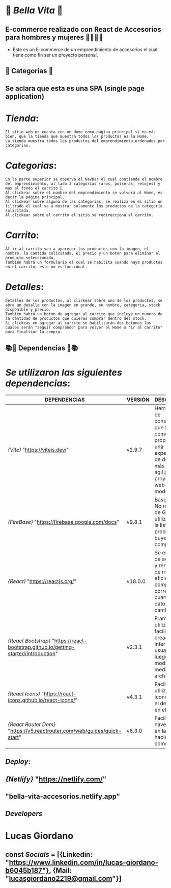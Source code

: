 # 👑 _Bella Vita_ 👑

## E-commerce realizado con React de Accesorios para hombres y mujeres 👨🏽👩🏻

- Este es un E-commerce de un emprendimiento de accesorios el cual tiene como fin ser un proyecto personal.

## 📎 Categorias 📎

## Se aclara que esta es una SPA (single page application)

# _Tienda_:

    El sitio web no cuenta con un Home como página principal si no más bien, que la tienda que muestra todos los productos es la Home.
    La tienda muestra todos los productos del emprendimiento ordenados por categorias.

# _Categorias_:

    En la parte superior se observa el NavBar el cual contiende el nombre del emprendimiento, al lado 3 categorias (aros, pulseras, relojes) y más al fondo el carrito 🛒
    Al clickear sobre el nombre del emprendimiento se volverá al Home, es decir la página principal.
    Al clickear sobre alguna de las categorias, se realiza en el sitio un filtrado el cual va a mostrar solamente los productos de la categoría solicitada.
    Al clickear sobre el carrito el sitio se redirecciona al carrito.

# _Carrito_:

    Al ir al carrito van a aparecer los productos con la imagen, el nombre, la cantida solicitada, el precio y un boton para eliminar el producto seleccionado.
    También habrá un formulario el cual se habilita cuando haya productos en el carrito, este no es funcional.

# _Detalles_:

    Detalles de los productos, al clickear sobre uno de los productos, se abre un detalle con la imagen en grande, su nombre, categoria, stock disponible y precio.
    También habrá un boton de agregar al carrito que incluye un numero de la cantidad de productos que quieras comprar dentro del stock.
    Si clickeas en agregar al carrito se habilitarán dos botones los cuales serán "seguir comprando" para volver al Home o "ir al carrito" para finalizar la compra.

## 📚📘 Dependencias 📕📚

# _Se utilizaron las siguientes dependencias_:

| DEPENDENCIAS                                                                         | VERSIÓN | DESCRIPCIÓN                                                                                                                                   |
| ------------------------------------------------------------------------------------ | ------- | --------------------------------------------------------------------------------------------------------------------------------------------- |
| _{Vite}_ "https://vitejs.dev/"                                                       | v2.9.7  | Herramienta de construcción que tiene como objetivo proporcionar una experiencia de desarrollo más rápida y ágil para proyectos web modernos. |
| _{FireBase}_ "https://firebase.google.com/docs"                                      | v9.8.1  | Base de datos No relacional de Google, utilizada para la lista de productos y el buyer de compra.                                             |
| _{React}_ "https://reactjs.org/"                                                     | v18.0.0 | Se encargará de actualizar y renderizar de manera eficiente los componentes correctos cuando los datos cambien.                               |
| _{React Bootstrap}_ "https://react-bootstrap.github.io/getting-started/introduction" | v2.3.1  | Framework utilizado para facilitar la creación de la interfaz de usuario y luego modificarla mediante archivos css.                           |
| _{React Icons}_ "https://react-icons.github.io/react-icons/"                         | v4.3.1  | Facilita la utilización de iconos como el del carrito en el NavBar.                                                                           |
| _{React Router Dom}_ "https://v5.reactrouter.com/web/guides/quick-start"             | v6.3.0  | Facilita la navegación en la página, haciendola como SPA                                                                                      |

## _Deploy_:

## _{Netlify}_ "https://netlify.com/"
## "bella-vita-accesorios.netlify.app"


## _Developers_

# Lucas Giordano

## const _Socials_ = [{Linkedin: "https://www.linkedin.com/in/lucas-giordano-b6045b187"}, {Mail: "lucasgiordano2219@gmail.com"}]
